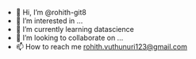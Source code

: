 - 👋 Hi, I’m @rohith-git8
- 👀 I’m interested in ...
- 🌱 I’m currently learning datascience
- 💞️ I’m looking to collaborate on ...
- 📫 How to reach me rohith.vuthunuri123@gmail.com

<!---
rohith-git8/rohith-git8 is a ✨ special ✨ repository because its `README.md` (this file) appears on your GitHub profile.
You can click the Preview link to take a look at your changes.
--->

